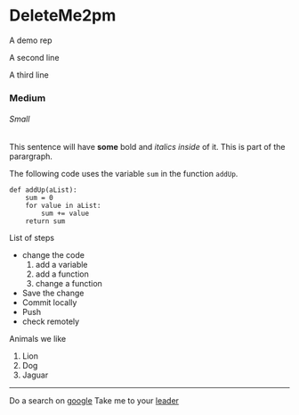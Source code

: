 # DeleteMe2pm
A demo rep

A second line

A third line

### Medium

###### Small

This sentence will have **some** bold and *italics inside* of it.
This is part of the parargraph.

The following code uses the variable `sum` in the function `addUp`.
```
def addUp(aList):
    sum = 0
    for value in aList:
        sum += value
    return sum
```

List of steps
* change the code
    1. add a variable
    2. add a function
    2. change a function
* Save the change
* Commit locally
* Push
* check remotely

Animals we like
1. Lion
1. Dog
1. Jaguar

-------

Do a search on [google](https://google.com)
Take me to your [leader](Second.md)
